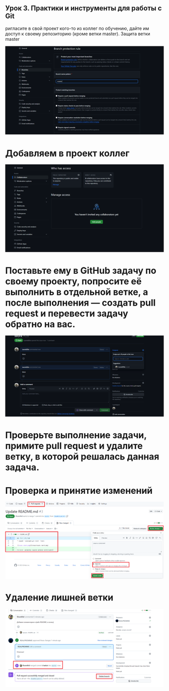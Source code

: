 ## Урок 3. Практики и инструменты для работы с Git

ригласите в свой проект кого-то из коллег по обучению, дайте им доступ к своему репозиторию (кроме ветки master).
Защита ветки master

![alt text](image.png)

# Добавляем в проект коллег
![alt text](image-1.png)

# Поставьте ему в GitHub задачу по своему проекту, попросите её выполнить в отдельной ветке, а после выполнения — создать pull request и перевести задачу обратно на вас.

![alt text](image-2.png)

# Проверьте выполнение задачи, примите pull request и удалите ветку, в которой решалась данная задача.
# Проверка и принятие изменений

![alt text](image-3.png)

# Удаление лишней ветки

![alt text](image-4.png)